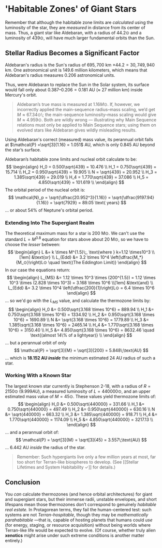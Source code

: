 # 'Habitable Zones' of Giant Stars
Remember that although the habitable zone limits are *calculated* using the luminosity of the star, they are *measured* in distance from its center of mass. Thus, a giant star like Aldebaran, with a radius of $44.2$⊙ and a luminosity of $439$⊙, will have much larger fundamental orbits than the Sun.

## Stellar Radius Becomes a Significant Factor
Aldebaran's radius is the Sun's radius of $695,700$ km $\times 44.2 = 30,749,940$ km. One astronomical unit is $149.6$ million kilometers, which means that Aldebaran's radius measures $0.206$ astronomical units.

Thus, were Aldebaran to replace the Sun in the Solar system, its surface would fall only about $0.387 – 0.206 = 0.181$ AU (≈ $27$ million km) inside Mercury's orbit.

>Aldebaran’s true mass is measured at $1.16 M⊙$​. If, however, we incorrectly applied the main-sequence radius–mass scaling, we’d get $M \approx 67.34⊙$\​; the main-sequence luminosity–mass scaling would give $M \approx 4.959⊙$​. Both are wildly wrong — illustrating why Main Sequence relations must only be applied to Main Sequence stars; using them on evolved stars like Aldebaran gives wildly misleading results.

Using Aldebaran's correct (measured) mass value, its perannual orbit falls at $\mathcal{P} =\sqrt[3]{1.16} = 1.051$ AU, which is only $0.845$ AU beyond the star’s surface.

Aldebaran’s habitable zone limits and nucleal orbit calculate to be:
$$
\begin{align}
H_0 = 0.500\sqrt{439} = 10.476 \\
H_1 = 0.750\sqrt{439} = 15.714 \\
H_2 = 0.950\sqrt{439} = 19.905 \\
N = \sqrt{439} = 20.952 \\
H_3 = 1.385\sqrt{439} = 29.019 \\
H_4 = 1.770\sqrt{439} = 37.086 \\
H_5 = 4.850\sqrt{439} = 101.619 \\
\end{align}
$$
The orbital period of the nucleal orbit is:
$$
\mathcal{N}_p = \sqrt{\dfrac{20.952^3}{1.16}} = \sqrt{\dfrac{9197.94}{1.16}} = \sqrt{7929} = 89.05 \text{ years}
$$
… or about $54\%$ of Neptune's orbital period.

### Extending Into The Supergiant Realm
The theoretical maximum mass for a star is 200 M⊙.  We can't use the standard $L=M^{3.8}$ equation for stars above about 20 M⊙, so we have to choose the _lesser_ between:
$$
\begin{align}
L &= k \times M^{1.5}\;, \text{where } k=1.12 \times10^3 \\[1em]
&\text{or} \\
L_{Edd} &= 3.2 \times 10^4 \left(\dfrac{M_*}{M_⊙}\right)L⊙ \quad \text{(The Eddington Limit)} 
\end{align}
$$
In our case the equations return:
$$
\begin{align}
L_{MS} &= 1.12 \times 10^3 \times (200^{1.5}) = 1.12 \times 10^3 \times (2.828 \times 10^3) = 3.168 \times 10^6 \\[1em]
&\text{and} \\
L_{Edd} &= 3.2 \times 10^4 \left(\dfrac{200}{1}\right)L⊙ = 6.4 \times 10^6
\end{align}
$$
… so we'd go with the $L_{MS}$ value, and calculate the thermozone limits by:
$$
\begin{align}
H_0 &= 0.500\sqrt{3.168 \times 10^6} = 889.94 \\
H_1 &= 0.750\sqrt{3.168 \times 10^6} = 1334.92 \\
H_2 &= 0.950\sqrt{3.168 \times 10^6} = 1690.89 \\
N &= \sqrt{3.168 \times 10^6} = 1779.89 \\
H_3 &= 1.385\sqrt{3.168 \times 10^6} = 2465.14 \\
H_4 &= 1.770\sqrt{3.168 \times 10^6} = 3150.40 \\
H_5 &= 4.850\sqrt{3.168 \times 10^6} = 8632.46 \quad \text{(almost 14\% of a lightyear)} \\
\end{align}
$$
… but a perannual orbit of only
$$
\mathcal{P} = \sqrt[3]{M} = \sqrt[3]{200} = 5.848\;\text{AU}
$$
… which is **18.152 AU _inside_** the minimum estimated 24 AU radius of such a star.

### Working With a Known Star
The largest known star currently is Stephenson 2-18, with a radius of $R = 2150⊙\;(9.999AU)$, a measured luminosity of $L = 440000⊙$, and an upper estimated mass value of $M = 45⊙$.  These values yield thermozone limits of:
$$
\begin{align}
H_0 &= 0.500\sqrt{440000} = 331.66 \\
H_1 &= 0.750\sqrt{440000} = 497.49 \\
H_2 &= 0.950\sqrt{440000} = 630.16 \\
N &= \sqrt{440000} = 663.32 \\
H_3 &= 1.385\sqrt{440000} = 918.71 \\
H_4 &= 1.770\sqrt{440000} = 1174.09 \\
H_5 &= 4.850\sqrt{440000} = 3217.13 \\
\end{align}
$$
… and a perannual orbit of:
$$
\mathcal{P} = \sqrt[3]{M} = \sqrt[3]{45} = 3.557\;\text{AU}
$$
… 6.442 AU _inside_ the radius of the star.

>Remember:
>Such hypergiants live only a few million years at most, far too short for Terran-like biospheres to develop.  (See [[Stellar Lifetimes and System Habitability ✓]] for details.)
## Conclusion
You _can_ calculate thermozones (and hence orbital architectures) for giant and supergiant stars, but their immense radii, unstable envelopes, and short lifespans mean those thermozones don’t correspond to genuinely _habitable real estate._ In Protagorean terms, they fail the human-centered test: such systems are not _Terran-hospitable_, though they may be _mathematically parahabitable_ —that is, capable of hosting planets that humans could _use_ (for energy, staging, or resource acquisition) without being worlds where Terran-like life would be expected to evolve. (Of course, whether truly alien **xenotics** might arise under such extreme conditions is another matter entirely.)